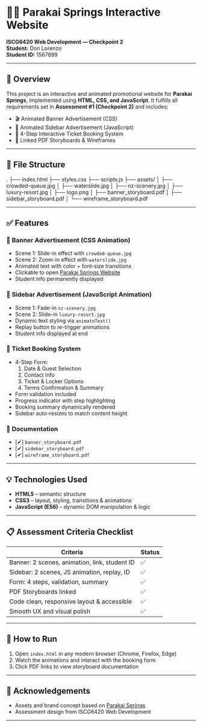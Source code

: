 # 🏊‍♂️ Parakai Springs Interactive Website  
**ISCG6420 Web Development — Checkpoint 2**  
**Student:** Don Lorenzo  
**Student ID:** 1567699

---

## 📌 Overview

This project is an interactive and animated promotional website for **Parakai Springs**, implemented using **HTML, CSS, and JavaScript**. It fulfills all requirements set in **Assessment #1 (Checkpoint 2)** and includes:

- 🎬 Animated Banner Advertisement (CSS)
- 🧭 Animated Sidebar Advertisement (JavaScript)
- 🧾 4-Step Interactive Ticket Booking System
- 📎 Linked PDF Storyboards & Wireframes

---

## 📁 File Structure

. ├── index.html ├── styles.css ├── scripts.js ├── assets/ │ ├── crowded-queue.jpg │ ├── waterslide.jpg │ ├── nz-scenery.jpg │ ├── luxury-resort.jpg │ ├── logo.png │ ├── banner_storyboard.pdf │ ├── sidebar_storyboard.pdf │ └── wireframe_storyboard.pdf


---

## ✅ Features

### 🔹 **Banner Advertisement** (CSS Animation)
- Scene 1: Slide-in effect with `crowded-queue.jpg`
- Scene 2: Zoom-in effect with `waterslide.jpg`
- Animated text with color + font-size transitions
- Clickable to open [Parakai Springs Website](https://www.parakaisprings.co.nz/)
- Student info permanently displayed

### 🔹 **Sidebar Advertisement** (JavaScript Animation)
- Scene 1: Fade-in `nz-scenery.jpg`
- Scene 2: Slide-in `luxury-resort.jpg`
- Dynamic text styling via `animateText()`
- Replay button to re-trigger animations
- Student info displayed at end

### 🔹 **Ticket Booking System**
- 4-Step Form:
  1. Date & Guest Selection
  2. Contact Info
  3. Ticket & Locker Options
  4. Terms Confirmation & Summary
- Form validation included
- Progress indicator with step highlighting
- Booking summary dynamically rendered
- Sidebar auto-resizes to match content height

### 🔹 **Documentation**
- [✔] `banner_storyboard.pdf`
- [✔] `sidebar_storyboard.pdf`
- [✔] `wireframe_storyboard.pdf`

---

## 💡 Technologies Used

- **HTML5** – semantic structure
- **CSS3** – layout, styling, transitions & animations
- **JavaScript (ES6)** – dynamic DOM manipulation & logic

---

## 📋 Assessment Criteria Checklist

| Criteria                                       | Status |
|-----------------------------------------------|--------|
| Banner: 2 scenes, animation, link, student ID  | ✅     |
| Sidebar: 2 scenes, JS animation, replay, ID    | ✅     |
| Form: 4 steps, validation, summary             | ✅     |
| PDF Storyboards linked                         | ✅     |
| Code clean, responsive layout & accessible     | ✅     |
| Smooth UX and visual polish                    | ✅     |

---

## 🧪 How to Run

1. Open `index.html` in any modern browser (Chrome, Firefox, Edge)
2. Watch the animations and interact with the booking form
3. Click PDF links to view storyboard documentation

---

## 🙌 Acknowledgements

- Assets and brand concept based on [Parakai Springs](https://www.parakaisprings.co.nz/)
- Assessment design from ISCG6420 Web Development

---
